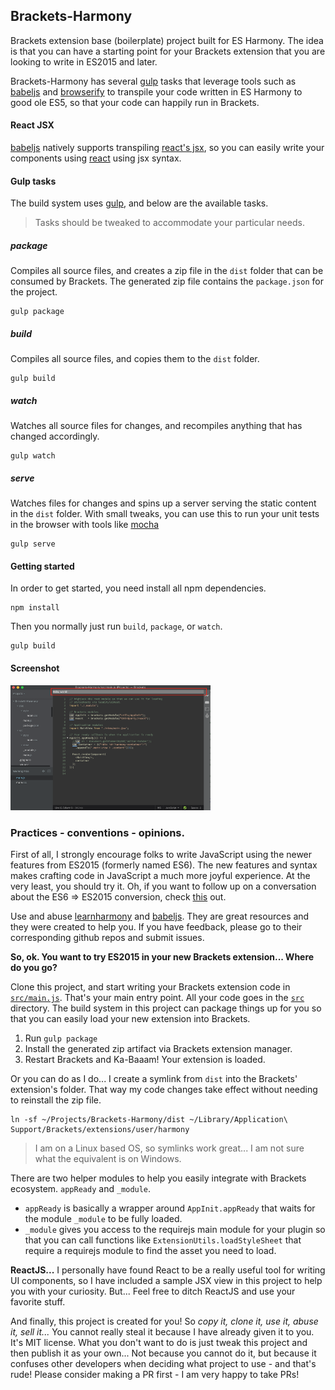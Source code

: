 ## Brackets-Harmony
Brackets extension base (boilerplate) project built for ES Harmony.  The idea is that you can have a starting point for your Brackets extension that you are looking to write in ES2015 and later.

Brackets-Harmony has several [gulp](http://gulpjs.com/) tasks that leverage tools such as [babeljs](https://babeljs.io/) and [browserify](http://browserify.org/) to transpile your code written in ES Harmony to good ole ES5, so that your code can happily run in Brackets.


#### React JSX
[babeljs](https://babeljs.io/) natively supports transpiling [react's jsx](https://facebook.github.io/react/docs/jsx-in-depth.html), so you can easily write your components using [react](http://facebook.github.io/react/) using jsx syntax.


#### Gulp tasks

The build system uses [gulp](http://gulpjs.com/), and below are the available tasks.

> Tasks should be tweaked to accommodate your particular needs.


##### package
Compiles all source files, and creates a zip file in the `dist` folder that can be consumed by Brackets.  The generated zip file contains the `package.json` for the project.

```
gulp package
```
##### build
Compiles all source files, and copies them to the `dist` folder.

```
gulp build
```

##### watch
Watches all source files for changes, and recompiles anything that has changed accordingly.

```
gulp watch
```

##### serve
Watches files for changes and spins up a server serving the static content in the `dist` folder.  With small tweaks, you can use this to run your unit tests in the browser with tools like [mocha](http://mochajs.org/)

```
gulp serve
```


#### Getting started
In order to get started, you need install all npm dependencies.

```
npm install
```

Then you normally just run `build`, `package`, or `watch`.

```
gulp build
```

#### Screenshot
<img src="https://raw.githubusercontent.com/MiguelCastillo/Brackets-Harmony/master/img/screenshot.png" width="320px"/>


### Practices - conventions - opinions.

First of all, I strongly encourage folks to write JavaScript using the newer features from ES2015 (formerly named ES6). The new features and syntax makes crafting code in JavaScript a much more joyful experience.  At the very least, you should try it.  Oh, if you want to follow up on a conversation about the ES6 => ES2015 conversion, check [this](https://esdiscuss.org/topic/javascript-2015) out.

Use and abuse [learnharmony](http://learnharmony.org/) and [babeljs](https://babeljs.io/docs/learn-es6/).  They are great resources and they were created to help you.  If you have feedback, please go to their corresponding github repos and submit issues.

**So, ok. You want to try ES2015 in your new Brackets extension...  Where do you go?**

Clone this project, and start writing your Brackets extension code in [`src/main.js`](https://github.com/MiguelCastillo/Brackets-Harmony/blob/master/src/main.js).  That's your main entry point.  All your code goes in the [`src`](https://github.com/MiguelCastillo/Brackets-Harmony/blob/master/src) directory.  The build system in this project can package things up for you so that you can easily load your new extension into Brackets.

1. Run `gulp package`
2. Install the generated zip artifact via Brackets extension manager.
3. Restart Brackets and Ka-Baaam! Your extension is loaded.

Or you can do as I do...  I create a symlink from `dist` into the Brackets' extension's folder.  That way my code changes take effect without needing to reinstall the zip file.

```
ln -sf ~/Projects/Brackets-Harmony/dist ~/Library/Application\ Support/Brackets/extensions/user/harmony
```

> I am on a Linux based OS, so symlinks work great...  I am not sure what the equivalent is on Windows.

There are two helper modules to help you easily integrate with Brackets ecosystem.  `appReady` and `_module`.

- `appReady` is basically a wrapper around `AppInit.appReady` that waits for the module `_module` to be fully loaded.
- `_module` gives you access to the requirejs main module for your plugin so that you can call functions like `ExtensionUtils.loadStyleSheet` that require a requirejs module to find the asset you need to load.


**ReactJS...** I personally have found React to be a really useful tool for writing UI components, so I have included a sample JSX view in this project to help you with your curiosity. But... Feel free to ditch ReactJS and use your favorite stuff.

And finally, this project is created for you!  So *copy it, clone it, use it, abuse it, sell it...*  You cannot really steal it because I have already given it to you.  It's MIT license.  What you don't want to do is just tweak this project and then publish it as your own...  Not because you cannot do it, but because it confuses other developers when deciding what project to use - and that's rude!  Please consider making a PR first - I am very happy to take PRs!
